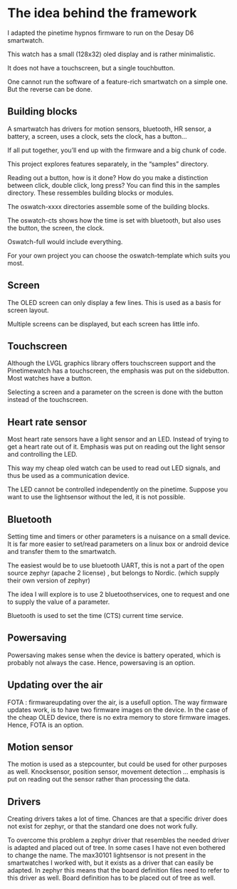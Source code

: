# The idea behind the framework

I adapted the pinetime hypnos firmware to run on the Desay D6 smartwatch.

This watch has a small (128x32) oled display and is rather minimalistic.

It does not have a touchscreen, but a single touchbutton.

One cannot run the software of a feature-rich smartwatch on a simple one.
But the reverse can be done.

## Building blocks

A smartwatch has drivers for motion sensors, bluetooth, HR sensor, a battery, a screen, uses a clock, sets the clock, has a button…

If all put together, you’ll end up with the firmware and a big chunk of code.

This project explores features separately, in the “samples” directory.

Reading out a button, how is it done? How do you make a distinction between click, double click, long press? You can find this in the samples directory. These ressembles building blocks or modules.

The oswatch-xxxx directories assemble some of the building blocks.

The oswatch-cts shows how the time is set with bluetooth, but also uses the button, the screen, the clock.

Oswatch-full would include everything.

For your own project you can choose the oswatch-template which suits you most.

## Screen

The OLED screen can only display a few lines.
This is used as a basis for screen layout.

Multiple screens can be displayed, but each screen has little info.

## Touchscreen

Although the LVGL graphics library offers touchscreen support and the Pinetimewatch has a touchscreen, the emphasis was put on the sidebutton. Most watches have a button.

Selecting a screen and a parameter on the screen is done with the button instead of the touchscreen.

## Heart rate sensor

Most heart rate sensors have a light sensor and an LED.
Instead of trying to get a heart rate out of it.
Emphasis was put on reading out the light sensor and controlling the LED.

This way my cheap oled watch can be used to read out LED signals, and thus be used as a communication device.

The LED cannot be controlled independently on the pinetime. Suppose you want to use the lightsensor without the led, it is not possible.

## Bluetooth

Setting time and timers or other parameters is a nuisance on a small device. It is far more easier to set/read parameters on a linux box or android device and transfer them to the smartwatch.

The easiest would be to use bluetooth UART, this is not a part of the open source zephyr (apache 2 license) , but belongs to Nordic. (which supply their own version of zephyr)

The idea I will explore is to use 2 bluetoothservices, one to request and one to supply the value of a parameter.

Bluetooth is used to set the time (CTS) current time service.

## Powersaving

Powersaving makes sense when the device is battery operated, which is probably not always the case.
Hence, powersaving is an option.

## Updating over the air

FOTA : firmwareupdating over the air, is a usefull option.
The way firmware updates work, is to have two firmware images on the device.
In the case of the cheap OLED device, there is no extra memory to store firmware images.
Hence, FOTA is an option.

## Motion sensor

The motion is used as a stepcounter, but could be used for other purposes as well. Knocksensor, position sensor, movement detection …
emphasis is put on reading out the sensor rather than processing the data.

## Drivers

Creating drivers takes a lot of time. Chances are that a specific driver does not exist for zephyr, or that the standard one does not work fully.

To overcome this problem a zephyr driver that resembles the needed driver is adapted and placed out of tree. In some cases I have not even bothered to change the name. The max30101 lightsensor is not present in the smartwatches I worked with, but it exists as a driver that can easily be adapted. In zephyr this means that the board definition files need to refer to this driver as well. Board definition has to be placed out of tree as well.
